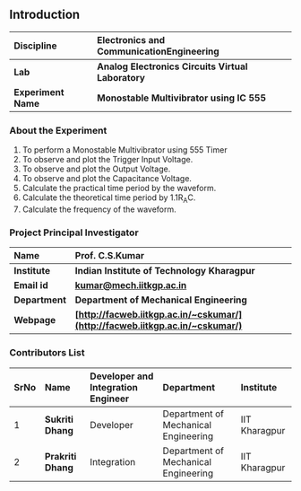 ## Introduction


<b>Discipline | <b>Electronics and CommunicationEngineering
:--|:--|
<b> Lab | <b>  Analog Electronics Circuits Virtual Laboratory
<b> Experiment Name|     <b> Monostable Multivibrator using IC 555

### About the Experiment 

1. To perform a Monostable Multivibrator using 555 Timer
2. To observe and plot the Trigger Input Voltage.
3. To observe and plot the Output Voltage.
4. To observe and plot the Capacitance Voltage.
5. Calculate the practical time period by the waveform.
6. Calculate the theoretical time period by 1.1R<sub>A</sub>C.
7. Calculate the frequency of the waveform.

### Project Principal Investigator
<b>Name | <b> **Prof. C.S.Kumar**
:--|:--|
<b> Institute | <b>  **Indian Institute of Technology Kharagpur**
<b> Email id|     <b>  **kumar@mech.iitkgp.ac.in**
<b> Department |  **Department of Mechanical Engineering**
<b>Webpage| <b> [http://facweb.iitkgp.ac.in/~cskumar/](http://facweb.iitkgp.ac.in/~cskumar/)


### Contributors List

SrNo | Name | Developer and Integration Engineer | Department| Institute 
:--|:--|:--|:--|:--|
1 | **Sukriti Dhang** | Developer | Department of Mechanical Engineering | IIT Kharagpur | 
2 | **Prakriti Dhang** | Integration | Department of Mechanical Engineering | IIT Kharagpur | 

